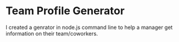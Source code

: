 # Team Profile Generator
I created a genrator in node.js command line to help a manager get information on their team/coworkers.
